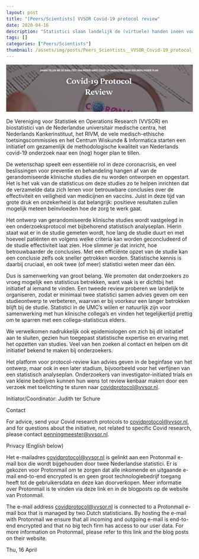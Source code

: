 ```yaml
---
layout: post
title: "[Peers/Scientists] VVSOR Covid-19 protocol review"
date: 2020-04-16
description: "Statistici slaan landelijk de (virtuele) handen ineen voor de kwaliteit van klinisch onderzoek naar covid-19! Optimaal statistisch ontwerp kan betekenen dat we sneller en met meer betrouwbaarheid weten hoe we covid-19 symptomen kunnen behandelen en voorkomen.In zoommeetings met biostatistici uit het hele land hebben we een review panel kunnen opzetten met 35 statistici vanuit zowel universitair medisch centra als het bedrijfsleven!Meer informatie op https://www.vvsor.nl/articles/covid-19-protocol-review/ en in deze blogpost."
tags: []
categories: ["Peers/Scientists"]
thumbnail: /assets/img/posts/Peers_Scientists__VVSOR_Covid-19_protocol_review-thumbnail.png
---
```

![](/assets/img/posts/Peers_Scientists__VVSOR_Covid-19_protocol_review-0.png)

De Vereniging voor Statistiek en Operations Research (VVSOR) en biostatistici van de Nederlandse universitair medische centra, het Nederlands Kankerinstituut, het RIVM, de vele medisch-ethische toetsingscommissies en het Centrum Wiskunde & Informatica starten een initiatief om gezamenlijk de methodologische kwaliteit van Nederlands covid-19 onderzoek naar een (nog) hoger plan te tillen.

De wetenschap speelt een essentiële rol in deze coronacrisis, en veel beslissingen voor preventie en behandeling hangen af van de gerandomiseerde klinische studies die nu worden ontworpen en opgestart. Het is het vak van de statisticus om deze studies zo te helpen inrichten dat de verzamelde data zich lenen voor betrouwbare conclusies over de effectiviteit en veiligheid van medicijnen en vaccins. Juist in deze tijd van grote druk en onzekerheid is dat belangrijk: positieve resultaten zullen mogelijk meteen beïnvloeden hoe de zorg te werk gaat.

Het ontwerp van gerandomiseerde klinische studies wordt vastgelegd in een onderzoeksprotocol met bijbehorend statistisch analyseplan. Hierin staat wat er in de studie gemeten wordt, hoe lang de studie duurt en met hoeveel patiënten en volgens welke criteria kan worden geconcludeerd of de studie effectiviteit laat zien. Hoe slimmer je dat inricht, hoe betrouwbaarder de conclusies. Met een efficiënte opzet van de studie kan een conclusie zelfs ook sneller getrokken worden. Statistische kennis is daarbij cruciaal, en ook twee (of meer) statistici weten meer dan één.

Dus is samenwerking van groot belang. We promoten dat onderzoekers zo vroeg mogelijk een statisticus betrekken, want vaak is er dichtbij het initiatief al iemand te vinden. Een tweede review proberen we landelijk te organiseren, zodat er minimaal twee statistici samen advies geven om een studieontwerp te verbeteren, waarvan er bij voorkeur een langer betrokken blijft bij de studie. Statistici in de UMC’s willen er natuurlijk zijn voor samenwerking met hun klinische collega’s en vinden het tegelijkertijd prettig om te sparren met een collega-statisticus elders.

We verwelkomen nadrukkelijk ook epidemiologen om zich bij dit initiatief aan te sluiten, gezien hun toegepast statistische expertise en ervaring met het opzetten van studies. Veel van hen zoeken al contact en helpen om dit initiatief bekend te maken bij onderzoekers.

Het platform voor protocol-review kan advies geven in de beginfase van het ontwerp, maar ook in een later stadium, bijvoorbeeld voor het verfijnen van een statistisch analyseplan. Onderzoekers van investigator-initiated trials en van kleine bedrijven kunnen hun wens tot review kenbaar maken door een verzoek met toelichting te sturen naar covidprotocol@vvsor.nl.

Initiator/Coordinator: Judith ter Schure

Contact

For advice, send your Covid research protocols to covidprotocol@vvsor.nl, and for questions about the initiative, not related to specific Covid research, please contact penningmeester@vvsor.nl.

Privacy (English below)

Het e-mailadres covidprotocol@vvsor.nl is gelinkt aan een Protonmail e-mail box die wordt bijgehouden door twee Nederlandse statistici. Er is gekozen voor Protonmail om te zorgen dat alle inkomende en uitgaande e-mail end-to-end encrypted is en geen groot technologiebedrijf toegang heeft tot de gebruikersdata en deze kan doorverkopen. Meer informatie over Protonmail is te vinden via deze link en in de blogposts op de website van Protonmail.

The e-mail address covidprotocol@vvsor.nl is connected to a Protonmail e-mail box that is managed by two Dutch statisticians. By hosting the e-mail with Protonmail we ensure that all incoming and outgoing e-mail is end-to-end encrypted and that no big tech firm has access to our user data. For more information on Protonmail, please refer to this link and the blog posts on their website.

Thu, 16 April
